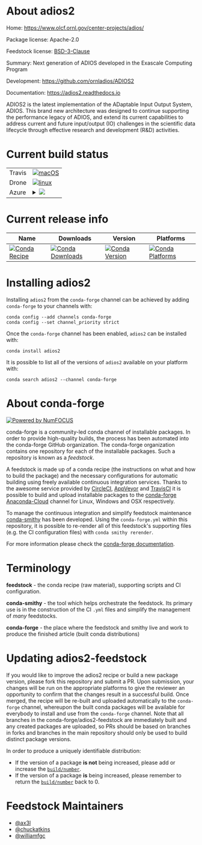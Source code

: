 About adios2
============

Home: https://www.olcf.ornl.gov/center-projects/adios/

Package license: Apache-2.0

Feedstock license: [BSD-3-Clause](https://github.com/conda-forge/adios2-feedstock/blob/master/LICENSE.txt)

Summary: Next generation of ADIOS developed in the Exascale Computing Program

Development: https://github.com/ornladios/ADIOS2

Documentation: https://adios2.readthedocs.io

ADIOS2 is the latest implementation of the ADaptable Input Output System,
ADIOS. This brand new architecture was designed to continue supporting the
performance legacy of ADIOS, and extend its current capabilities to address
current and future input/output (IO) challenges in the scientific data
lifecycle through effective research and development (R&D) activities.


Current build status
====================


<table><tr>
    <td>Travis</td>
    <td>
      <a href="https://travis-ci.com/conda-forge/adios2-feedstock">
        <img alt="macOS" src="https://img.shields.io/travis/com/conda-forge/adios2-feedstock/master.svg?label=macOS">
      </a>
    </td>
  </tr><tr>
    <td>Drone</td>
    <td>
      <a href="https://cloud.drone.io/conda-forge/adios2-feedstock">
        <img alt="linux" src="https://img.shields.io/drone/build/conda-forge/adios2-feedstock/master.svg?label=Linux">
      </a>
    </td>
  </tr>
    
  <tr>
    <td>Azure</td>
    <td>
      <details>
        <summary>
          <a href="https://dev.azure.com/conda-forge/feedstock-builds/_build/latest?definitionId=7026&branchName=master">
            <img src="https://dev.azure.com/conda-forge/feedstock-builds/_apis/build/status/adios2-feedstock?branchName=master">
          </a>
        </summary>
        <table>
          <thead><tr><th>Variant</th><th>Status</th></tr></thead>
          <tbody><tr>
              <td>linux_64_mpimpichnumpy1.18python3.6.____cpythonpython_implcpython</td>
              <td>
                <a href="https://dev.azure.com/conda-forge/feedstock-builds/_build/latest?definitionId=7026&branchName=master">
                  <img src="https://dev.azure.com/conda-forge/feedstock-builds/_apis/build/status/adios2-feedstock?branchName=master&jobName=linux&configuration=linux_64_mpimpichnumpy1.18python3.6.____cpythonpython_implcpython" alt="variant">
                </a>
              </td>
            </tr><tr>
              <td>linux_64_mpimpichnumpy1.18python3.7.____cpythonpython_implcpython</td>
              <td>
                <a href="https://dev.azure.com/conda-forge/feedstock-builds/_build/latest?definitionId=7026&branchName=master">
                  <img src="https://dev.azure.com/conda-forge/feedstock-builds/_apis/build/status/adios2-feedstock?branchName=master&jobName=linux&configuration=linux_64_mpimpichnumpy1.18python3.7.____cpythonpython_implcpython" alt="variant">
                </a>
              </td>
            </tr><tr>
              <td>linux_64_mpimpichnumpy1.18python3.8.____cpythonpython_implcpython</td>
              <td>
                <a href="https://dev.azure.com/conda-forge/feedstock-builds/_build/latest?definitionId=7026&branchName=master">
                  <img src="https://dev.azure.com/conda-forge/feedstock-builds/_apis/build/status/adios2-feedstock?branchName=master&jobName=linux&configuration=linux_64_mpimpichnumpy1.18python3.8.____cpythonpython_implcpython" alt="variant">
                </a>
              </td>
            </tr><tr>
              <td>linux_64_mpimpichnumpy1.19python3.9.____cpythonpython_implcpython</td>
              <td>
                <a href="https://dev.azure.com/conda-forge/feedstock-builds/_build/latest?definitionId=7026&branchName=master">
                  <img src="https://dev.azure.com/conda-forge/feedstock-builds/_apis/build/status/adios2-feedstock?branchName=master&jobName=linux&configuration=linux_64_mpimpichnumpy1.19python3.9.____cpythonpython_implcpython" alt="variant">
                </a>
              </td>
            </tr><tr>
              <td>linux_64_mpinompinumpy1.18python3.6.____cpythonpython_implcpython</td>
              <td>
                <a href="https://dev.azure.com/conda-forge/feedstock-builds/_build/latest?definitionId=7026&branchName=master">
                  <img src="https://dev.azure.com/conda-forge/feedstock-builds/_apis/build/status/adios2-feedstock?branchName=master&jobName=linux&configuration=linux_64_mpinompinumpy1.18python3.6.____cpythonpython_implcpython" alt="variant">
                </a>
              </td>
            </tr><tr>
              <td>linux_64_mpinompinumpy1.18python3.7.____cpythonpython_implcpython</td>
              <td>
                <a href="https://dev.azure.com/conda-forge/feedstock-builds/_build/latest?definitionId=7026&branchName=master">
                  <img src="https://dev.azure.com/conda-forge/feedstock-builds/_apis/build/status/adios2-feedstock?branchName=master&jobName=linux&configuration=linux_64_mpinompinumpy1.18python3.7.____cpythonpython_implcpython" alt="variant">
                </a>
              </td>
            </tr><tr>
              <td>linux_64_mpinompinumpy1.18python3.8.____cpythonpython_implcpython</td>
              <td>
                <a href="https://dev.azure.com/conda-forge/feedstock-builds/_build/latest?definitionId=7026&branchName=master">
                  <img src="https://dev.azure.com/conda-forge/feedstock-builds/_apis/build/status/adios2-feedstock?branchName=master&jobName=linux&configuration=linux_64_mpinompinumpy1.18python3.8.____cpythonpython_implcpython" alt="variant">
                </a>
              </td>
            </tr><tr>
              <td>linux_64_mpinompinumpy1.19python3.9.____cpythonpython_implcpython</td>
              <td>
                <a href="https://dev.azure.com/conda-forge/feedstock-builds/_build/latest?definitionId=7026&branchName=master">
                  <img src="https://dev.azure.com/conda-forge/feedstock-builds/_apis/build/status/adios2-feedstock?branchName=master&jobName=linux&configuration=linux_64_mpinompinumpy1.19python3.9.____cpythonpython_implcpython" alt="variant">
                </a>
              </td>
            </tr><tr>
              <td>linux_64_mpiopenmpinumpy1.18python3.6.____cpythonpython_implcpython</td>
              <td>
                <a href="https://dev.azure.com/conda-forge/feedstock-builds/_build/latest?definitionId=7026&branchName=master">
                  <img src="https://dev.azure.com/conda-forge/feedstock-builds/_apis/build/status/adios2-feedstock?branchName=master&jobName=linux&configuration=linux_64_mpiopenmpinumpy1.18python3.6.____cpythonpython_implcpython" alt="variant">
                </a>
              </td>
            </tr><tr>
              <td>linux_64_mpiopenmpinumpy1.18python3.7.____cpythonpython_implcpython</td>
              <td>
                <a href="https://dev.azure.com/conda-forge/feedstock-builds/_build/latest?definitionId=7026&branchName=master">
                  <img src="https://dev.azure.com/conda-forge/feedstock-builds/_apis/build/status/adios2-feedstock?branchName=master&jobName=linux&configuration=linux_64_mpiopenmpinumpy1.18python3.7.____cpythonpython_implcpython" alt="variant">
                </a>
              </td>
            </tr><tr>
              <td>linux_64_mpiopenmpinumpy1.18python3.8.____cpythonpython_implcpython</td>
              <td>
                <a href="https://dev.azure.com/conda-forge/feedstock-builds/_build/latest?definitionId=7026&branchName=master">
                  <img src="https://dev.azure.com/conda-forge/feedstock-builds/_apis/build/status/adios2-feedstock?branchName=master&jobName=linux&configuration=linux_64_mpiopenmpinumpy1.18python3.8.____cpythonpython_implcpython" alt="variant">
                </a>
              </td>
            </tr><tr>
              <td>linux_64_mpiopenmpinumpy1.19python3.9.____cpythonpython_implcpython</td>
              <td>
                <a href="https://dev.azure.com/conda-forge/feedstock-builds/_build/latest?definitionId=7026&branchName=master">
                  <img src="https://dev.azure.com/conda-forge/feedstock-builds/_apis/build/status/adios2-feedstock?branchName=master&jobName=linux&configuration=linux_64_mpiopenmpinumpy1.19python3.9.____cpythonpython_implcpython" alt="variant">
                </a>
              </td>
            </tr><tr>
              <td>linux_aarch64_mpimpichnumpy1.18python3.6.____cpythonpython_implcpython</td>
              <td>
                <a href="https://dev.azure.com/conda-forge/feedstock-builds/_build/latest?definitionId=7026&branchName=master">
                  <img src="https://dev.azure.com/conda-forge/feedstock-builds/_apis/build/status/adios2-feedstock?branchName=master&jobName=linux&configuration=linux_aarch64_mpimpichnumpy1.18python3.6.____cpythonpython_implcpython" alt="variant">
                </a>
              </td>
            </tr><tr>
              <td>linux_aarch64_mpimpichnumpy1.18python3.7.____cpythonpython_implcpython</td>
              <td>
                <a href="https://dev.azure.com/conda-forge/feedstock-builds/_build/latest?definitionId=7026&branchName=master">
                  <img src="https://dev.azure.com/conda-forge/feedstock-builds/_apis/build/status/adios2-feedstock?branchName=master&jobName=linux&configuration=linux_aarch64_mpimpichnumpy1.18python3.7.____cpythonpython_implcpython" alt="variant">
                </a>
              </td>
            </tr><tr>
              <td>linux_aarch64_mpimpichnumpy1.18python3.8.____cpythonpython_implcpython</td>
              <td>
                <a href="https://dev.azure.com/conda-forge/feedstock-builds/_build/latest?definitionId=7026&branchName=master">
                  <img src="https://dev.azure.com/conda-forge/feedstock-builds/_apis/build/status/adios2-feedstock?branchName=master&jobName=linux&configuration=linux_aarch64_mpimpichnumpy1.18python3.8.____cpythonpython_implcpython" alt="variant">
                </a>
              </td>
            </tr><tr>
              <td>linux_aarch64_mpimpichnumpy1.19python3.9.____cpythonpython_implcpython</td>
              <td>
                <a href="https://dev.azure.com/conda-forge/feedstock-builds/_build/latest?definitionId=7026&branchName=master">
                  <img src="https://dev.azure.com/conda-forge/feedstock-builds/_apis/build/status/adios2-feedstock?branchName=master&jobName=linux&configuration=linux_aarch64_mpimpichnumpy1.19python3.9.____cpythonpython_implcpython" alt="variant">
                </a>
              </td>
            </tr><tr>
              <td>linux_aarch64_mpinompinumpy1.18python3.6.____cpythonpython_implcpython</td>
              <td>
                <a href="https://dev.azure.com/conda-forge/feedstock-builds/_build/latest?definitionId=7026&branchName=master">
                  <img src="https://dev.azure.com/conda-forge/feedstock-builds/_apis/build/status/adios2-feedstock?branchName=master&jobName=linux&configuration=linux_aarch64_mpinompinumpy1.18python3.6.____cpythonpython_implcpython" alt="variant">
                </a>
              </td>
            </tr><tr>
              <td>linux_aarch64_mpinompinumpy1.18python3.7.____cpythonpython_implcpython</td>
              <td>
                <a href="https://dev.azure.com/conda-forge/feedstock-builds/_build/latest?definitionId=7026&branchName=master">
                  <img src="https://dev.azure.com/conda-forge/feedstock-builds/_apis/build/status/adios2-feedstock?branchName=master&jobName=linux&configuration=linux_aarch64_mpinompinumpy1.18python3.7.____cpythonpython_implcpython" alt="variant">
                </a>
              </td>
            </tr><tr>
              <td>linux_aarch64_mpinompinumpy1.18python3.8.____cpythonpython_implcpython</td>
              <td>
                <a href="https://dev.azure.com/conda-forge/feedstock-builds/_build/latest?definitionId=7026&branchName=master">
                  <img src="https://dev.azure.com/conda-forge/feedstock-builds/_apis/build/status/adios2-feedstock?branchName=master&jobName=linux&configuration=linux_aarch64_mpinompinumpy1.18python3.8.____cpythonpython_implcpython" alt="variant">
                </a>
              </td>
            </tr><tr>
              <td>linux_aarch64_mpinompinumpy1.19python3.9.____cpythonpython_implcpython</td>
              <td>
                <a href="https://dev.azure.com/conda-forge/feedstock-builds/_build/latest?definitionId=7026&branchName=master">
                  <img src="https://dev.azure.com/conda-forge/feedstock-builds/_apis/build/status/adios2-feedstock?branchName=master&jobName=linux&configuration=linux_aarch64_mpinompinumpy1.19python3.9.____cpythonpython_implcpython" alt="variant">
                </a>
              </td>
            </tr><tr>
              <td>linux_aarch64_mpiopenmpinumpy1.18python3.6.____cpythonpython_implcpython</td>
              <td>
                <a href="https://dev.azure.com/conda-forge/feedstock-builds/_build/latest?definitionId=7026&branchName=master">
                  <img src="https://dev.azure.com/conda-forge/feedstock-builds/_apis/build/status/adios2-feedstock?branchName=master&jobName=linux&configuration=linux_aarch64_mpiopenmpinumpy1.18python3.6.____cpythonpython_implcpython" alt="variant">
                </a>
              </td>
            </tr><tr>
              <td>linux_aarch64_mpiopenmpinumpy1.18python3.7.____cpythonpython_implcpython</td>
              <td>
                <a href="https://dev.azure.com/conda-forge/feedstock-builds/_build/latest?definitionId=7026&branchName=master">
                  <img src="https://dev.azure.com/conda-forge/feedstock-builds/_apis/build/status/adios2-feedstock?branchName=master&jobName=linux&configuration=linux_aarch64_mpiopenmpinumpy1.18python3.7.____cpythonpython_implcpython" alt="variant">
                </a>
              </td>
            </tr><tr>
              <td>linux_aarch64_mpiopenmpinumpy1.18python3.8.____cpythonpython_implcpython</td>
              <td>
                <a href="https://dev.azure.com/conda-forge/feedstock-builds/_build/latest?definitionId=7026&branchName=master">
                  <img src="https://dev.azure.com/conda-forge/feedstock-builds/_apis/build/status/adios2-feedstock?branchName=master&jobName=linux&configuration=linux_aarch64_mpiopenmpinumpy1.18python3.8.____cpythonpython_implcpython" alt="variant">
                </a>
              </td>
            </tr><tr>
              <td>linux_aarch64_mpiopenmpinumpy1.19python3.9.____cpythonpython_implcpython</td>
              <td>
                <a href="https://dev.azure.com/conda-forge/feedstock-builds/_build/latest?definitionId=7026&branchName=master">
                  <img src="https://dev.azure.com/conda-forge/feedstock-builds/_apis/build/status/adios2-feedstock?branchName=master&jobName=linux&configuration=linux_aarch64_mpiopenmpinumpy1.19python3.9.____cpythonpython_implcpython" alt="variant">
                </a>
              </td>
            </tr><tr>
              <td>linux_ppc64le_mpimpichnumpy1.18python3.6.____cpythonpython_implcpython</td>
              <td>
                <a href="https://dev.azure.com/conda-forge/feedstock-builds/_build/latest?definitionId=7026&branchName=master">
                  <img src="https://dev.azure.com/conda-forge/feedstock-builds/_apis/build/status/adios2-feedstock?branchName=master&jobName=linux&configuration=linux_ppc64le_mpimpichnumpy1.18python3.6.____cpythonpython_implcpython" alt="variant">
                </a>
              </td>
            </tr><tr>
              <td>linux_ppc64le_mpimpichnumpy1.18python3.7.____cpythonpython_implcpython</td>
              <td>
                <a href="https://dev.azure.com/conda-forge/feedstock-builds/_build/latest?definitionId=7026&branchName=master">
                  <img src="https://dev.azure.com/conda-forge/feedstock-builds/_apis/build/status/adios2-feedstock?branchName=master&jobName=linux&configuration=linux_ppc64le_mpimpichnumpy1.18python3.7.____cpythonpython_implcpython" alt="variant">
                </a>
              </td>
            </tr><tr>
              <td>linux_ppc64le_mpimpichnumpy1.18python3.8.____cpythonpython_implcpython</td>
              <td>
                <a href="https://dev.azure.com/conda-forge/feedstock-builds/_build/latest?definitionId=7026&branchName=master">
                  <img src="https://dev.azure.com/conda-forge/feedstock-builds/_apis/build/status/adios2-feedstock?branchName=master&jobName=linux&configuration=linux_ppc64le_mpimpichnumpy1.18python3.8.____cpythonpython_implcpython" alt="variant">
                </a>
              </td>
            </tr><tr>
              <td>linux_ppc64le_mpimpichnumpy1.19python3.9.____cpythonpython_implcpython</td>
              <td>
                <a href="https://dev.azure.com/conda-forge/feedstock-builds/_build/latest?definitionId=7026&branchName=master">
                  <img src="https://dev.azure.com/conda-forge/feedstock-builds/_apis/build/status/adios2-feedstock?branchName=master&jobName=linux&configuration=linux_ppc64le_mpimpichnumpy1.19python3.9.____cpythonpython_implcpython" alt="variant">
                </a>
              </td>
            </tr><tr>
              <td>linux_ppc64le_mpinompinumpy1.18python3.6.____cpythonpython_implcpython</td>
              <td>
                <a href="https://dev.azure.com/conda-forge/feedstock-builds/_build/latest?definitionId=7026&branchName=master">
                  <img src="https://dev.azure.com/conda-forge/feedstock-builds/_apis/build/status/adios2-feedstock?branchName=master&jobName=linux&configuration=linux_ppc64le_mpinompinumpy1.18python3.6.____cpythonpython_implcpython" alt="variant">
                </a>
              </td>
            </tr><tr>
              <td>linux_ppc64le_mpinompinumpy1.18python3.7.____cpythonpython_implcpython</td>
              <td>
                <a href="https://dev.azure.com/conda-forge/feedstock-builds/_build/latest?definitionId=7026&branchName=master">
                  <img src="https://dev.azure.com/conda-forge/feedstock-builds/_apis/build/status/adios2-feedstock?branchName=master&jobName=linux&configuration=linux_ppc64le_mpinompinumpy1.18python3.7.____cpythonpython_implcpython" alt="variant">
                </a>
              </td>
            </tr><tr>
              <td>linux_ppc64le_mpinompinumpy1.18python3.8.____cpythonpython_implcpython</td>
              <td>
                <a href="https://dev.azure.com/conda-forge/feedstock-builds/_build/latest?definitionId=7026&branchName=master">
                  <img src="https://dev.azure.com/conda-forge/feedstock-builds/_apis/build/status/adios2-feedstock?branchName=master&jobName=linux&configuration=linux_ppc64le_mpinompinumpy1.18python3.8.____cpythonpython_implcpython" alt="variant">
                </a>
              </td>
            </tr><tr>
              <td>linux_ppc64le_mpinompinumpy1.19python3.9.____cpythonpython_implcpython</td>
              <td>
                <a href="https://dev.azure.com/conda-forge/feedstock-builds/_build/latest?definitionId=7026&branchName=master">
                  <img src="https://dev.azure.com/conda-forge/feedstock-builds/_apis/build/status/adios2-feedstock?branchName=master&jobName=linux&configuration=linux_ppc64le_mpinompinumpy1.19python3.9.____cpythonpython_implcpython" alt="variant">
                </a>
              </td>
            </tr><tr>
              <td>linux_ppc64le_mpiopenmpinumpy1.18python3.6.____cpythonpython_implcpython</td>
              <td>
                <a href="https://dev.azure.com/conda-forge/feedstock-builds/_build/latest?definitionId=7026&branchName=master">
                  <img src="https://dev.azure.com/conda-forge/feedstock-builds/_apis/build/status/adios2-feedstock?branchName=master&jobName=linux&configuration=linux_ppc64le_mpiopenmpinumpy1.18python3.6.____cpythonpython_implcpython" alt="variant">
                </a>
              </td>
            </tr><tr>
              <td>linux_ppc64le_mpiopenmpinumpy1.18python3.7.____cpythonpython_implcpython</td>
              <td>
                <a href="https://dev.azure.com/conda-forge/feedstock-builds/_build/latest?definitionId=7026&branchName=master">
                  <img src="https://dev.azure.com/conda-forge/feedstock-builds/_apis/build/status/adios2-feedstock?branchName=master&jobName=linux&configuration=linux_ppc64le_mpiopenmpinumpy1.18python3.7.____cpythonpython_implcpython" alt="variant">
                </a>
              </td>
            </tr><tr>
              <td>linux_ppc64le_mpiopenmpinumpy1.18python3.8.____cpythonpython_implcpython</td>
              <td>
                <a href="https://dev.azure.com/conda-forge/feedstock-builds/_build/latest?definitionId=7026&branchName=master">
                  <img src="https://dev.azure.com/conda-forge/feedstock-builds/_apis/build/status/adios2-feedstock?branchName=master&jobName=linux&configuration=linux_ppc64le_mpiopenmpinumpy1.18python3.8.____cpythonpython_implcpython" alt="variant">
                </a>
              </td>
            </tr><tr>
              <td>linux_ppc64le_mpiopenmpinumpy1.19python3.9.____cpythonpython_implcpython</td>
              <td>
                <a href="https://dev.azure.com/conda-forge/feedstock-builds/_build/latest?definitionId=7026&branchName=master">
                  <img src="https://dev.azure.com/conda-forge/feedstock-builds/_apis/build/status/adios2-feedstock?branchName=master&jobName=linux&configuration=linux_ppc64le_mpiopenmpinumpy1.19python3.9.____cpythonpython_implcpython" alt="variant">
                </a>
              </td>
            </tr><tr>
              <td>osx_64_mpimpichnumpy1.18python3.6.____cpythonpython_implcpython</td>
              <td>
                <a href="https://dev.azure.com/conda-forge/feedstock-builds/_build/latest?definitionId=7026&branchName=master">
                  <img src="https://dev.azure.com/conda-forge/feedstock-builds/_apis/build/status/adios2-feedstock?branchName=master&jobName=osx&configuration=osx_64_mpimpichnumpy1.18python3.6.____cpythonpython_implcpython" alt="variant">
                </a>
              </td>
            </tr><tr>
              <td>osx_64_mpimpichnumpy1.18python3.7.____cpythonpython_implcpython</td>
              <td>
                <a href="https://dev.azure.com/conda-forge/feedstock-builds/_build/latest?definitionId=7026&branchName=master">
                  <img src="https://dev.azure.com/conda-forge/feedstock-builds/_apis/build/status/adios2-feedstock?branchName=master&jobName=osx&configuration=osx_64_mpimpichnumpy1.18python3.7.____cpythonpython_implcpython" alt="variant">
                </a>
              </td>
            </tr><tr>
              <td>osx_64_mpimpichnumpy1.18python3.8.____cpythonpython_implcpython</td>
              <td>
                <a href="https://dev.azure.com/conda-forge/feedstock-builds/_build/latest?definitionId=7026&branchName=master">
                  <img src="https://dev.azure.com/conda-forge/feedstock-builds/_apis/build/status/adios2-feedstock?branchName=master&jobName=osx&configuration=osx_64_mpimpichnumpy1.18python3.8.____cpythonpython_implcpython" alt="variant">
                </a>
              </td>
            </tr><tr>
              <td>osx_64_mpimpichnumpy1.19python3.9.____cpythonpython_implcpython</td>
              <td>
                <a href="https://dev.azure.com/conda-forge/feedstock-builds/_build/latest?definitionId=7026&branchName=master">
                  <img src="https://dev.azure.com/conda-forge/feedstock-builds/_apis/build/status/adios2-feedstock?branchName=master&jobName=osx&configuration=osx_64_mpimpichnumpy1.19python3.9.____cpythonpython_implcpython" alt="variant">
                </a>
              </td>
            </tr><tr>
              <td>osx_64_mpinompinumpy1.18python3.6.____cpythonpython_implcpython</td>
              <td>
                <a href="https://dev.azure.com/conda-forge/feedstock-builds/_build/latest?definitionId=7026&branchName=master">
                  <img src="https://dev.azure.com/conda-forge/feedstock-builds/_apis/build/status/adios2-feedstock?branchName=master&jobName=osx&configuration=osx_64_mpinompinumpy1.18python3.6.____cpythonpython_implcpython" alt="variant">
                </a>
              </td>
            </tr><tr>
              <td>osx_64_mpinompinumpy1.18python3.7.____cpythonpython_implcpython</td>
              <td>
                <a href="https://dev.azure.com/conda-forge/feedstock-builds/_build/latest?definitionId=7026&branchName=master">
                  <img src="https://dev.azure.com/conda-forge/feedstock-builds/_apis/build/status/adios2-feedstock?branchName=master&jobName=osx&configuration=osx_64_mpinompinumpy1.18python3.7.____cpythonpython_implcpython" alt="variant">
                </a>
              </td>
            </tr><tr>
              <td>osx_64_mpinompinumpy1.18python3.8.____cpythonpython_implcpython</td>
              <td>
                <a href="https://dev.azure.com/conda-forge/feedstock-builds/_build/latest?definitionId=7026&branchName=master">
                  <img src="https://dev.azure.com/conda-forge/feedstock-builds/_apis/build/status/adios2-feedstock?branchName=master&jobName=osx&configuration=osx_64_mpinompinumpy1.18python3.8.____cpythonpython_implcpython" alt="variant">
                </a>
              </td>
            </tr><tr>
              <td>osx_64_mpinompinumpy1.19python3.9.____cpythonpython_implcpython</td>
              <td>
                <a href="https://dev.azure.com/conda-forge/feedstock-builds/_build/latest?definitionId=7026&branchName=master">
                  <img src="https://dev.azure.com/conda-forge/feedstock-builds/_apis/build/status/adios2-feedstock?branchName=master&jobName=osx&configuration=osx_64_mpinompinumpy1.19python3.9.____cpythonpython_implcpython" alt="variant">
                </a>
              </td>
            </tr><tr>
              <td>osx_64_mpiopenmpinumpy1.18python3.6.____cpythonpython_implcpython</td>
              <td>
                <a href="https://dev.azure.com/conda-forge/feedstock-builds/_build/latest?definitionId=7026&branchName=master">
                  <img src="https://dev.azure.com/conda-forge/feedstock-builds/_apis/build/status/adios2-feedstock?branchName=master&jobName=osx&configuration=osx_64_mpiopenmpinumpy1.18python3.6.____cpythonpython_implcpython" alt="variant">
                </a>
              </td>
            </tr><tr>
              <td>osx_64_mpiopenmpinumpy1.18python3.7.____cpythonpython_implcpython</td>
              <td>
                <a href="https://dev.azure.com/conda-forge/feedstock-builds/_build/latest?definitionId=7026&branchName=master">
                  <img src="https://dev.azure.com/conda-forge/feedstock-builds/_apis/build/status/adios2-feedstock?branchName=master&jobName=osx&configuration=osx_64_mpiopenmpinumpy1.18python3.7.____cpythonpython_implcpython" alt="variant">
                </a>
              </td>
            </tr><tr>
              <td>osx_64_mpiopenmpinumpy1.18python3.8.____cpythonpython_implcpython</td>
              <td>
                <a href="https://dev.azure.com/conda-forge/feedstock-builds/_build/latest?definitionId=7026&branchName=master">
                  <img src="https://dev.azure.com/conda-forge/feedstock-builds/_apis/build/status/adios2-feedstock?branchName=master&jobName=osx&configuration=osx_64_mpiopenmpinumpy1.18python3.8.____cpythonpython_implcpython" alt="variant">
                </a>
              </td>
            </tr><tr>
              <td>osx_64_mpiopenmpinumpy1.19python3.9.____cpythonpython_implcpython</td>
              <td>
                <a href="https://dev.azure.com/conda-forge/feedstock-builds/_build/latest?definitionId=7026&branchName=master">
                  <img src="https://dev.azure.com/conda-forge/feedstock-builds/_apis/build/status/adios2-feedstock?branchName=master&jobName=osx&configuration=osx_64_mpiopenmpinumpy1.19python3.9.____cpythonpython_implcpython" alt="variant">
                </a>
              </td>
            </tr><tr>
              <td>osx_arm64_mpimpichpython3.8.____cpython</td>
              <td>
                <a href="https://dev.azure.com/conda-forge/feedstock-builds/_build/latest?definitionId=7026&branchName=master">
                  <img src="https://dev.azure.com/conda-forge/feedstock-builds/_apis/build/status/adios2-feedstock?branchName=master&jobName=osx&configuration=osx_arm64_mpimpichpython3.8.____cpython" alt="variant">
                </a>
              </td>
            </tr><tr>
              <td>osx_arm64_mpimpichpython3.9.____cpython</td>
              <td>
                <a href="https://dev.azure.com/conda-forge/feedstock-builds/_build/latest?definitionId=7026&branchName=master">
                  <img src="https://dev.azure.com/conda-forge/feedstock-builds/_apis/build/status/adios2-feedstock?branchName=master&jobName=osx&configuration=osx_arm64_mpimpichpython3.9.____cpython" alt="variant">
                </a>
              </td>
            </tr><tr>
              <td>osx_arm64_mpinompipython3.8.____cpython</td>
              <td>
                <a href="https://dev.azure.com/conda-forge/feedstock-builds/_build/latest?definitionId=7026&branchName=master">
                  <img src="https://dev.azure.com/conda-forge/feedstock-builds/_apis/build/status/adios2-feedstock?branchName=master&jobName=osx&configuration=osx_arm64_mpinompipython3.8.____cpython" alt="variant">
                </a>
              </td>
            </tr><tr>
              <td>osx_arm64_mpinompipython3.9.____cpython</td>
              <td>
                <a href="https://dev.azure.com/conda-forge/feedstock-builds/_build/latest?definitionId=7026&branchName=master">
                  <img src="https://dev.azure.com/conda-forge/feedstock-builds/_apis/build/status/adios2-feedstock?branchName=master&jobName=osx&configuration=osx_arm64_mpinompipython3.9.____cpython" alt="variant">
                </a>
              </td>
            </tr><tr>
              <td>osx_arm64_mpiopenmpipython3.8.____cpython</td>
              <td>
                <a href="https://dev.azure.com/conda-forge/feedstock-builds/_build/latest?definitionId=7026&branchName=master">
                  <img src="https://dev.azure.com/conda-forge/feedstock-builds/_apis/build/status/adios2-feedstock?branchName=master&jobName=osx&configuration=osx_arm64_mpiopenmpipython3.8.____cpython" alt="variant">
                </a>
              </td>
            </tr><tr>
              <td>osx_arm64_mpiopenmpipython3.9.____cpython</td>
              <td>
                <a href="https://dev.azure.com/conda-forge/feedstock-builds/_build/latest?definitionId=7026&branchName=master">
                  <img src="https://dev.azure.com/conda-forge/feedstock-builds/_apis/build/status/adios2-feedstock?branchName=master&jobName=osx&configuration=osx_arm64_mpiopenmpipython3.9.____cpython" alt="variant">
                </a>
              </td>
            </tr><tr>
              <td>win_64_numpy1.18python3.6.____cpythonpython_implcpython</td>
              <td>
                <a href="https://dev.azure.com/conda-forge/feedstock-builds/_build/latest?definitionId=7026&branchName=master">
                  <img src="https://dev.azure.com/conda-forge/feedstock-builds/_apis/build/status/adios2-feedstock?branchName=master&jobName=win&configuration=win_64_numpy1.18python3.6.____cpythonpython_implcpython" alt="variant">
                </a>
              </td>
            </tr><tr>
              <td>win_64_numpy1.18python3.7.____cpythonpython_implcpython</td>
              <td>
                <a href="https://dev.azure.com/conda-forge/feedstock-builds/_build/latest?definitionId=7026&branchName=master">
                  <img src="https://dev.azure.com/conda-forge/feedstock-builds/_apis/build/status/adios2-feedstock?branchName=master&jobName=win&configuration=win_64_numpy1.18python3.7.____cpythonpython_implcpython" alt="variant">
                </a>
              </td>
            </tr><tr>
              <td>win_64_numpy1.18python3.8.____cpythonpython_implcpython</td>
              <td>
                <a href="https://dev.azure.com/conda-forge/feedstock-builds/_build/latest?definitionId=7026&branchName=master">
                  <img src="https://dev.azure.com/conda-forge/feedstock-builds/_apis/build/status/adios2-feedstock?branchName=master&jobName=win&configuration=win_64_numpy1.18python3.8.____cpythonpython_implcpython" alt="variant">
                </a>
              </td>
            </tr><tr>
              <td>win_64_numpy1.19python3.9.____cpythonpython_implcpython</td>
              <td>
                <a href="https://dev.azure.com/conda-forge/feedstock-builds/_build/latest?definitionId=7026&branchName=master">
                  <img src="https://dev.azure.com/conda-forge/feedstock-builds/_apis/build/status/adios2-feedstock?branchName=master&jobName=win&configuration=win_64_numpy1.19python3.9.____cpythonpython_implcpython" alt="variant">
                </a>
              </td>
            </tr>
          </tbody>
        </table>
      </details>
    </td>
  </tr>
</table>

Current release info
====================

| Name | Downloads | Version | Platforms |
| --- | --- | --- | --- |
| [![Conda Recipe](https://img.shields.io/badge/recipe-adios2-green.svg)](https://anaconda.org/conda-forge/adios2) | [![Conda Downloads](https://img.shields.io/conda/dn/conda-forge/adios2.svg)](https://anaconda.org/conda-forge/adios2) | [![Conda Version](https://img.shields.io/conda/vn/conda-forge/adios2.svg)](https://anaconda.org/conda-forge/adios2) | [![Conda Platforms](https://img.shields.io/conda/pn/conda-forge/adios2.svg)](https://anaconda.org/conda-forge/adios2) |

Installing adios2
=================

Installing `adios2` from the `conda-forge` channel can be achieved by adding `conda-forge` to your channels with:

```
conda config --add channels conda-forge
conda config --set channel_priority strict
```

Once the `conda-forge` channel has been enabled, `adios2` can be installed with:

```
conda install adios2
```

It is possible to list all of the versions of `adios2` available on your platform with:

```
conda search adios2 --channel conda-forge
```


About conda-forge
=================

[![Powered by NumFOCUS](https://img.shields.io/badge/powered%20by-NumFOCUS-orange.svg?style=flat&colorA=E1523D&colorB=007D8A)](http://numfocus.org)

conda-forge is a community-led conda channel of installable packages.
In order to provide high-quality builds, the process has been automated into the
conda-forge GitHub organization. The conda-forge organization contains one repository
for each of the installable packages. Such a repository is known as a *feedstock*.

A feedstock is made up of a conda recipe (the instructions on what and how to build
the package) and the necessary configurations for automatic building using freely
available continuous integration services. Thanks to the awesome service provided by
[CircleCI](https://circleci.com/), [AppVeyor](https://www.appveyor.com/)
and [TravisCI](https://travis-ci.com/) it is possible to build and upload installable
packages to the [conda-forge](https://anaconda.org/conda-forge)
[Anaconda-Cloud](https://anaconda.org/) channel for Linux, Windows and OSX respectively.

To manage the continuous integration and simplify feedstock maintenance
[conda-smithy](https://github.com/conda-forge/conda-smithy) has been developed.
Using the ``conda-forge.yml`` within this repository, it is possible to re-render all of
this feedstock's supporting files (e.g. the CI configuration files) with ``conda smithy rerender``.

For more information please check the [conda-forge documentation](https://conda-forge.org/docs/).

Terminology
===========

**feedstock** - the conda recipe (raw material), supporting scripts and CI configuration.

**conda-smithy** - the tool which helps orchestrate the feedstock.
                   Its primary use is in the construction of the CI ``.yml`` files
                   and simplify the management of *many* feedstocks.

**conda-forge** - the place where the feedstock and smithy live and work to
                  produce the finished article (built conda distributions)


Updating adios2-feedstock
=========================

If you would like to improve the adios2 recipe or build a new
package version, please fork this repository and submit a PR. Upon submission,
your changes will be run on the appropriate platforms to give the reviewer an
opportunity to confirm that the changes result in a successful build. Once
merged, the recipe will be re-built and uploaded automatically to the
`conda-forge` channel, whereupon the built conda packages will be available for
everybody to install and use from the `conda-forge` channel.
Note that all branches in the conda-forge/adios2-feedstock are
immediately built and any created packages are uploaded, so PRs should be based
on branches in forks and branches in the main repository should only be used to
build distinct package versions.

In order to produce a uniquely identifiable distribution:
 * If the version of a package **is not** being increased, please add or increase
   the [``build/number``](https://docs.conda.io/projects/conda-build/en/latest/resources/define-metadata.html#build-number-and-string).
 * If the version of a package **is** being increased, please remember to return
   the [``build/number``](https://docs.conda.io/projects/conda-build/en/latest/resources/define-metadata.html#build-number-and-string)
   back to 0.

Feedstock Maintainers
=====================

* [@ax3l](https://github.com/ax3l/)
* [@chuckatkins](https://github.com/chuckatkins/)
* [@williamfgc](https://github.com/williamfgc/)

